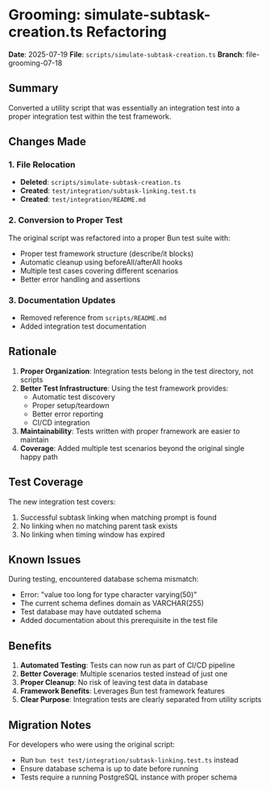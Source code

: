 # Grooming: simulate-subtask-creation.ts Refactoring

**Date**: 2025-07-19
**File**: `scripts/simulate-subtask-creation.ts`
**Branch**: file-grooming-07-18

## Summary

Converted a utility script that was essentially an integration test into a proper integration test within the test framework.

## Changes Made

### 1. File Relocation

- **Deleted**: `scripts/simulate-subtask-creation.ts`
- **Created**: `test/integration/subtask-linking.test.ts`
- **Created**: `test/integration/README.md`

### 2. Conversion to Proper Test

The original script was refactored into a proper Bun test suite with:

- Proper test framework structure (describe/it blocks)
- Automatic cleanup using beforeAll/afterAll hooks
- Multiple test cases covering different scenarios
- Better error handling and assertions

### 3. Documentation Updates

- Removed reference from `scripts/README.md`
- Added integration test documentation

## Rationale

1. **Proper Organization**: Integration tests belong in the test directory, not scripts
2. **Better Test Infrastructure**: Using the test framework provides:
   - Automatic test discovery
   - Proper setup/teardown
   - Better error reporting
   - CI/CD integration
3. **Maintainability**: Tests written with proper framework are easier to maintain
4. **Coverage**: Added multiple test scenarios beyond the original single happy path

## Test Coverage

The new integration test covers:

1. Successful subtask linking when matching prompt is found
2. No linking when no matching parent task exists
3. No linking when timing window has expired

## Known Issues

During testing, encountered database schema mismatch:

- Error: "value too long for type character varying(50)"
- The current schema defines domain as VARCHAR(255)
- Test database may have outdated schema
- Added documentation about this prerequisite in the test file

## Benefits

1. **Automated Testing**: Tests can now run as part of CI/CD pipeline
2. **Better Coverage**: Multiple scenarios tested instead of just one
3. **Proper Cleanup**: No risk of leaving test data in database
4. **Framework Benefits**: Leverages Bun test framework features
5. **Clear Purpose**: Integration tests are clearly separated from utility scripts

## Migration Notes

For developers who were using the original script:

- Run `bun test test/integration/subtask-linking.test.ts` instead
- Ensure database schema is up to date before running
- Tests require a running PostgreSQL instance with proper schema
